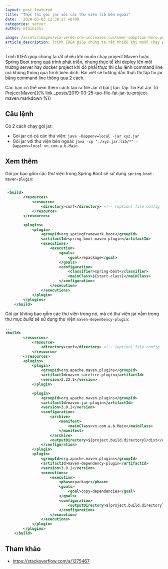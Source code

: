 ```yaml
---
layout: post-featured
title: "Thực thi gói jar với các thư viện lib bên ngoài"
date:   2020-03-03 12:38:27 +0700 
categories: server
author: mtSiniChi

image: /assets/images/via-verde-crm-increases-customer-adoption-hero.png
article_description: Trình IDEA giúp chúng ta rất nhiều khi muốn chạy project Maven hoặc Spring Boot trong quá trình phát triển, nhưng thực tế khi deploy lên môi trường server hay docker project khi đó phải thực thi câu lệnh command line mà không thông qua trình biên dịch. Bài viết sẽ hướng dẫn thực thi tập tin jar bằng command line thông qua 2 cách.
---
```


Trình IDEA giúp chúng ta rất nhiều khi muốn chạy project Maven hoặc Spring Boot trong quá trình phát triển, nhưng thực tế khi deploy lên môi trường server hay docker project khi đó phải thực thi câu lệnh command line mà không thông qua trình biên dịch. Bài viết sẽ hướng dẫn thực thi tập tin jar bằng command line thông qua 2 cách.

Các bạn có thể xem thêm cách tạo ra file Jar ở bài [Tạo Tập Tin Fat Jar Từ Project Maven]({% link _posts/2019-03-25-tao-file-fat-jar-tu-project-maven.markdown %})

## Câu lệnh

Có 2 cách chạy gói jar:

- Gói jar có cả các thư viện: `java -Dappenv=local -jar xyz.jar`
- Gói jar với thư viện bên ngoài: `java -cp "./xyz.jar:lib/*" -Dappenv=local vn.com.a.b.Main`

## Xem thêm

Gói jar bao gồm các thư viện trong Spring Boot sẽ sử dụng `spring-boot-maven-plugin`:

```xml
...
 <build>
        <resources>
            <resource>
                <directory>conf</directory> <!-- (option) file config -->
            </resource>
        </resources>

        <plugins>
            <plugin>
                <groupId>org.springframework.boot</groupId>
                <artifactId>spring-boot-maven-plugin</artifactId>
                <executions>
                    <execution>
                        <goals>
                            <goal>repackage</goal>
                        </goals>
                        <configuration>
                            <classifier>spring-boot</classifier>
                            <mainClass>${start-class}</mainClass>
                        </configuration>
                    </execution>
                </executions>
            </plugin>
        </plugins>
    </build>
```

Gói jar không bao gồm các thư viện trong nó, mà có thư viện jar nằm trong thư mục *build* sẽ sử dụng thư viện `maven-dependency-plugin`:

```xml
...
<build>
        <resources>
            <resource>
                <directory>conf</directory> <!-- (option) file config -->
            </resource>
        </resources>
        <plugins>
            <plugin>
                <groupId>org.apache.maven.plugins</groupId>
                <artifactId>maven-surefire-plugin</artifactId>
                <version>2.22.1</version>
            </plugin>

            <plugin>
                <groupId>org.apache.maven.plugins</groupId>
                <artifactId>maven-jar-plugin</artifactId>
                <version>3.0.2</version>
                <configuration>
                    <archive>
                        <manifest>
                            <mainClass>vn.com.a.b.Main</mainClass>
                        </manifest>
                    </archive>
                    <outputDirectory>${project.build.directory}/dist</outputDirectory>
                </configuration>
            </plugin>
            <plugin>
                <groupId>org.apache.maven.plugins</groupId>
                <artifactId>maven-dependency-plugin</artifactId>
                <version>3.0.2</version>
                <executions>
                    <execution>
                        <phase>package</phase>
                        <goals>
                            <goal>copy-dependencies</goal>
                        </goals>
                        <configuration>
                            <outputDirectory>${project.build.directory}/dist/lib</outputDirectory>
                        </configuration>
                    </execution>
                </executions>
            </plugin>
        </plugins>
    </build>
```

## Tham khảo

- https://stackoverflow.com/a/1275467